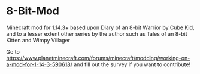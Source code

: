 # 8-Bit-Mod
Minecraft mod for 1.14.3+ based upon Diary of an 8-bit Warrior by Cube Kid, and to a lesser extent other series by the author such as Tales of an 8-bit Kitten and Wimpy Villager

Go to https://www.planetminecraft.com/forums/minecraft/modding/working-on-a-mod-for-1-14-3-590618/ and fill out the survey if you want to contribute!
